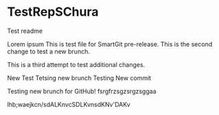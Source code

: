 # TestRepSChura

Test readme

Lorem ipsum
This is test file for SmartGit pre-release.
This is the second change to test a new brunch.

This is a third attempt to test additional changes.

New Test 
Tetsing new brunch
Testing New commit

Testing new brunch for GitHub!
fsrgfrzsgzsrgzsggaa

lhb;waejkcn/sdALKnvcSDLKvnsdKNv'DAKv
